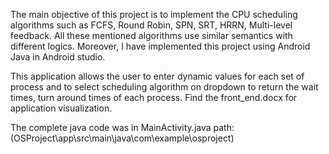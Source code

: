 The main objective of this project is to implement the CPU scheduling algorithms such as FCFS, Round Robin, SPN, SRT, HRRN, Multi-level feedback. All these mentioned algorithms use similar semantics with different logics. Moreover, I have implemented this project using Android Java in Android studio. 

This application allows the user to enter dynamic values for each set of process and to select scheduling algorithm on dropdown to return the wait times, turn around times of each process.
Find the front_end.docx for application visualization.

The complete java code was in MainActivity.java 
path:(OSProject\app\src\main\java\com\example\osproject)
